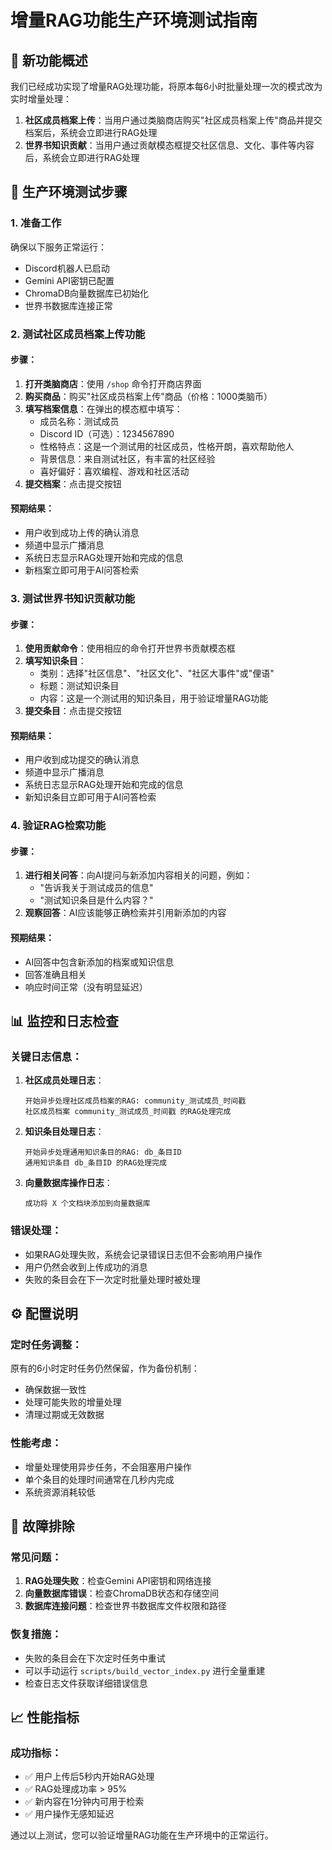 # 增量RAG功能生产环境测试指南

## 🎯 新功能概述

我们已经成功实现了增量RAG处理功能，将原本每6小时批量处理一次的模式改为实时增量处理：

1. **社区成员档案上传**：当用户通过类脑商店购买"社区成员档案上传"商品并提交档案后，系统会立即进行RAG处理
2. **世界书知识贡献**：当用户通过贡献模态框提交社区信息、文化、事件等内容后，系统会立即进行RAG处理

## 🧪 生产环境测试步骤

### 1. 准备工作
确保以下服务正常运行：
- Discord机器人已启动
- Gemini API密钥已配置
- ChromaDB向量数据库已初始化
- 世界书数据库连接正常

### 2. 测试社区成员档案上传功能

#### 步骤：
1. **打开类脑商店**：使用 `/shop` 命令打开商店界面
2. **购买商品**：购买"社区成员档案上传"商品（价格：1000类脑币）
3. **填写档案信息**：在弹出的模态框中填写：
   - 成员名称：测试成员
   - Discord ID（可选）：1234567890
   - 性格特点：这是一个测试用的社区成员，性格开朗，喜欢帮助他人
   - 背景信息：来自测试社区，有丰富的社区经验
   - 喜好偏好：喜欢编程、游戏和社区活动
4. **提交档案**：点击提交按钮

#### 预期结果：
- 用户收到成功上传的确认消息
- 频道中显示广播消息
- 系统日志显示RAG处理开始和完成的信息
- 新档案立即可用于AI问答检索

### 3. 测试世界书知识贡献功能

#### 步骤：
1. **使用贡献命令**：使用相应的命令打开世界书贡献模态框
2. **填写知识条目**：
   - 类别：选择"社区信息"、"社区文化"、"社区大事件"或"俚语"
   - 标题：测试知识条目
   - 内容：这是一个测试用的知识条目，用于验证增量RAG功能
3. **提交条目**：点击提交按钮

#### 预期结果：
- 用户收到成功提交的确认消息
- 频道中显示广播消息
- 系统日志显示RAG处理开始和完成的信息
- 新知识条目立即可用于AI问答检索

### 4. 验证RAG检索功能

#### 步骤：
1. **进行相关问答**：向AI提问与新添加内容相关的问题，例如：
   - "告诉我关于测试成员的信息"
   - "测试知识条目是什么内容？"
2. **观察回答**：AI应该能够正确检索并引用新添加的内容

#### 预期结果：
- AI回答中包含新添加的档案或知识信息
- 回答准确且相关
- 响应时间正常（没有明显延迟）

## 📊 监控和日志检查

### 关键日志信息：
1. **社区成员处理日志**：
   ```
   开始异步处理社区成员档案的RAG: community_测试成员_时间戳
   社区成员档案 community_测试成员_时间戳 的RAG处理完成
   ```

2. **知识条目处理日志**：
   ```
   开始异步处理通用知识条目的RAG: db_条目ID
   通用知识条目 db_条目ID 的RAG处理完成
   ```

3. **向量数据库操作日志**：
   ```
   成功将 X 个文档块添加到向量数据库
   ```

### 错误处理：
- 如果RAG处理失败，系统会记录错误日志但不会影响用户操作
- 用户仍然会收到上传成功的消息
- 失败的条目会在下一次定时批量处理时被处理

## ⚙️ 配置说明

### 定时任务调整：
原有的6小时定时任务仍然保留，作为备份机制：
- 确保数据一致性
- 处理可能失败的增量处理
- 清理过期或无效数据

### 性能考虑：
- 增量处理使用异步任务，不会阻塞用户操作
- 单个条目的处理时间通常在几秒内完成
- 系统资源消耗较低

## 🔧 故障排除

### 常见问题：
1. **RAG处理失败**：检查Gemini API密钥和网络连接
2. **向量数据库错误**：检查ChromaDB状态和存储空间
3. **数据库连接问题**：检查世界书数据库文件权限和路径

### 恢复措施：
- 失败的条目会在下次定时任务中重试
- 可以手动运行 `scripts/build_vector_index.py` 进行全量重建
- 检查日志文件获取详细错误信息

## 📈 性能指标

### 成功指标：
- ✅ 用户上传后5秒内开始RAG处理
- ✅ RAG处理成功率 > 95%
- ✅ 新内容在1分钟内可用于检索
- ✅ 用户操作无感知延迟

通过以上测试，您可以验证增量RAG功能在生产环境中的正常运行。